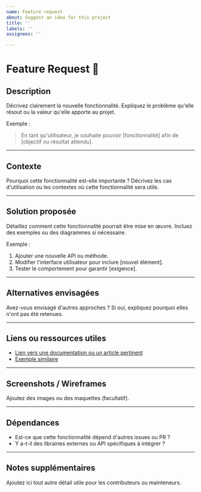 ```yaml
---
name: Feature request
about: Suggest an idea for this project
title: ''
labels: ''
assignees: ''

---
```


# Feature Request 🎉

## Description
Décrivez clairement la nouvelle fonctionnalité. Expliquez le problème qu'elle résout ou la valeur qu'elle apporte au projet.

Exemple :  
> En tant qu'utilisateur, je souhaite pouvoir [fonctionnalité] afin de [objectif ou résultat attendu].

---

## Contexte
Pourquoi cette fonctionnalité est-elle importante ? Décrivez les cas d'utilisation ou les contextes où cette fonctionnalité sera utile.

---

## Solution proposée
Détaillez comment cette fonctionnalité pourrait être mise en œuvre. Incluez des exemples ou des diagrammes si nécessaire.

Exemple :  
1. Ajouter une nouvelle API ou méthode.
2. Modifier l'interface utilisateur pour inclure [nouvel élément].
3. Tester le comportement pour garantir [exigence].

---

## Alternatives envisagées
Avez-vous envisagé d'autres approches ? Si oui, expliquez pourquoi elles n'ont pas été retenues.

---

## Liens ou ressources utiles
- [Lien vers une documentation ou un article pertinent](#)
- [Exemple similaire](#)

---

## Screenshots / Wireframes
Ajoutez des images ou des maquettes (facultatif).  

---

## Dépendances
- Est-ce que cette fonctionnalité dépend d'autres issues ou PR ?
- Y a-t-il des librairies externes ou API spécifiques à intégrer ?

---

## Notes supplémentaires
Ajoutez ici tout autre détail utile pour les contributeurs ou mainteneurs.
